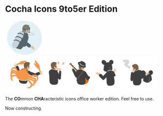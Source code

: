 # Cocha Icons 9to5er Edition

![movie](https://raw.githubusercontent.com/k-tamura/cocha-icons-9to5er-edition/master/dive_movie.gif)![movie](https://raw.githubusercontent.com/k-tamura/cocha-icons-9to5er-edition/master/sample.png)

The **CO**mmon **CHA**racteristic icons office worker edition. Feel free to use.

Now constructing.
